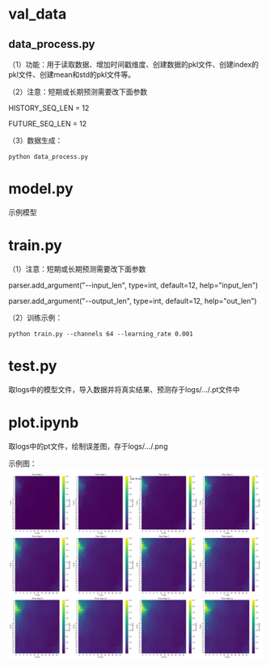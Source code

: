 # val_data
## data_process.py
（1）功能：用于读取数据、增加时间戳维度、创建数据的pkl文件、创建index的pkl文件、创建mean和std的pkl文件等。

（2）注意：短期或长期预测需要改下面参数

HISTORY_SEQ_LEN = 12

FUTURE_SEQ_LEN = 12

（3）数据生成：
```
python data_process.py
```
# model.py
示例模型
# train.py
（1）注意：短期或长期预测需要改下面参数

parser.add_argument("--input_len", type=int, default=12, help="input_len")

parser.add_argument("--output_len", type=int, default=12, help="out_len")

（2）训练示例：
```
python train.py --channels 64 --learning_rate 0.001
```
# test.py
取logs中的模型文件，导入数据并将真实结果、预测存于logs/.../.pt文件中
# plot.ipynb
取logs中的pt文件，绘制误差图，存于logs/.../.png

示例图：
![image](logs/2025-04-13-12-03-12-eastsea/Salt_Error_heatmap.png)
